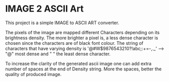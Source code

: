 # IMAGE 2 ASCII Art
This project is a simple IMAGE to ASCII ART converter.

The pixels of the image are mapped different Characters depending on its brightness density.
The more brighter a pixel is, a less dense character is chosen since the characters are of black font colour.
The string of characters that have varying density is '@#W$9876543210?!abc;:+=-,._' --> "@" most dense and " " the least dense character.

To increase the clarity of the generated ascii image one can add extra number of spaces at the end of Density string. More the spaces, better the quality of produced image.

